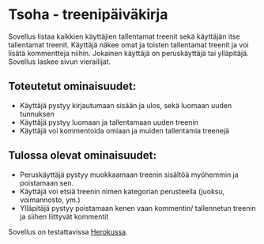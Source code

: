 # Tsoha - treenipäiväkirja 


Sovellus listaa kaikkien käyttäjien tallentamat treenit sekä käyttäjän itse tallentamat treenit. Käyttäjä näkee omat ja toisten tallentamat treenit ja voi lisätä kommentteja niihin. Jokainen käyttäjä on peruskäyttäjä tai ylläpitäjä. Sovellus laskee sivun vierailijat.

## Toteutetut ominaisuudet:

- Käyttäjä pystyy kirjautumaan sisään ja ulos, sekä luomaan uuden tunnuksen
- Käyttäjä pystyy luomaan ja tallentamaan uuden treenin
- Käyttäjä voi kommentoida omiaan ja muiden tallentamia treenejä

## Tulossa olevat ominaisuudet:
 
- Peruskäyttäjä pystyy muokkaamaan treenin sisältöä myöhemmin ja poistamaan sen. 
- Käyttäjä voi etsiä treenin nimen kategorian perusteella (juoksu, voimannosto, ym.) 
- Ylläpitäjä pystyy poistamaan kenen vaan kommentin/ tallennetun treenin ja siihen liittyvät kommentit

Sovellus on testattavissa [Herokussa](https://tsoha-project.herokuapp.com).
